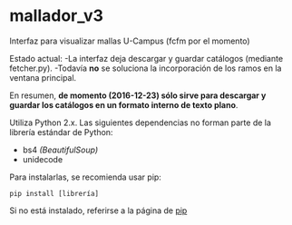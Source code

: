 # mallador_v3
Interfaz para visualizar mallas U-Campus (fcfm por el momento)

Estado actual:
-La interfaz deja descargar y guardar catálogos (mediante fetcher.py).
-Todavía **no** se soluciona la incorporación de los ramos en la ventana principal.

En resumen, **de momento (2016-12-23) sólo sirve para descargar y guardar los catálogos en un formato interno de texto plano**.

Utiliza Python 2.x.
Las siguientes dependencias no forman parte de la librería estándar de Python:
- bs4 *(BeautifulSoup)*
- unidecode

Para instalarlas, se recomienda usar pip:
```
pip install [librería]
```

Si no está instalado, referirse a la página de [pip](https://pip.pypa.io/en/stable/installing/)
